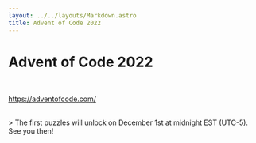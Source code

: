 ```yaml
---
layout: ../../layouts/Markdown.astro
title: Advent of Code 2022
---
```


# Advent of Code 2022

<br />

https://adventofcode.com/

<br />

<div class="bg-black text-[#00cc00] p-3">
> The first puzzles will unlock on December 1st at midnight EST (UTC-5). See you then!
</div>